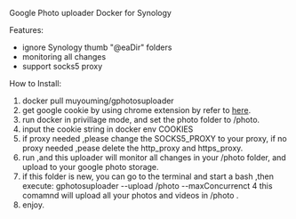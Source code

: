 Google Photo uploader Docker for Synology


Features:
  - ignore Synology thumb "@eaDir" folders
  - monitoring all changes
  - support socks5 proxy



How to Install:
  1. docker pull muyouming/gphotosuploader
  2. get google cookie by using chrome extension by refer to [here](https://github.com/muyouming/gphotosuploader/tree/master/crx-auth).
  3. run docker in privillage mode, and set the photo folder to /photo.
  4. input the cookie string in docker env COOKIES
  4. if  proxy needed ,please change the SOCKS5_PROXY to your proxy, if no proxy needed ,pease delete the http_proxy and https_proxy.
  5. run ,and this uploader will monitor all changes in your /photo folder, and upload to your google photo storage.
  6. if this folder is new, you can go to the terminal and start a bash ,then execute:
      gphotosuploader --upload /photo --maxConcurrenct 4
    this comamnd will upload all your photos and videos in /photo .
  7. enjoy.